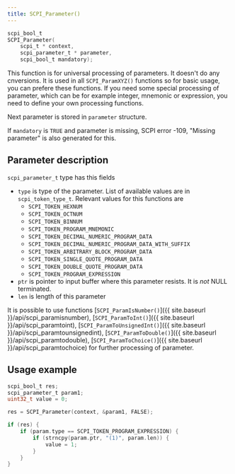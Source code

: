 ```yaml
---
title: SCPI_Parameter()
---
```


```c
scpi_bool_t
SCPI_Parameter(
    scpi_t * context,
    scpi_parameter_t * parameter,
    scpi_bool_t mandatory);
```

This function is for universal processing of parameters. It doesn't do any cnversions. It is used in all `SCPI_ParamXYZ()` functions so for basic usage, you can prefere these functions. If you need some special processing of parameter, which can be for example integer, mnemonic or expression, you need to define your own processing functions. 

Next parameter is stored in `parameter` structure.

If `mandatory` is `TRUE` and parameter is missing, SCPI error -109, "Missing parameter" is also generated for this.

Parameter description
---

`scpi_parameter_t` type has this fields

* `type` is type of the parameter. List of available values are in `scpi_token_type_t`. Relevant values for this functions are
  * `SCPI_TOKEN_HEXNUM`
  * `SCPI_TOKEN_OCTNUM`
  * `SCPI_TOKEN_BINNUM`
  * `SCPI_TOKEN_PROGRAM_MNEMONIC`
  * `SCPI_TOKEN_DECIMAL_NUMERIC_PROGRAM_DATA`
  * `SCPI_TOKEN_DECIMAL_NUMERIC_PROGRAM_DATA_WITH_SUFFIX`
  * `SCPI_TOKEN_ARBITRARY_BLOCK_PROGRAM_DATA`
  * `SCPI_TOKEN_SINGLE_QUOTE_PROGRAM_DATA`
  * `SCPI_TOKEN_DOUBLE_QUOTE_PROGRAM_DATA`
  * `SCPI_TOKEN_PROGRAM_EXPRESSION`
* `ptr` is pointer to input buffer where this parameter resists. It is *not* NULL terminated.
* `len` is length of this parameter

It is possible to use functions [`SCPI_ParamIsNumber()`]({{ site.baseurl }}/api/scpi_paramisnumber), [`SCPI_ParamToInt()`]({{ site.baseurl }}/api/scpi_paramtoint), [`SCPI_ParamToUnsignedInt()`]({{ site.baseurl }}/api/scpi_paramtounsignedint), [`SCPI_ParamToDouble()`]({{ site.baseurl }}/api/scpi_paramtodouble), [`SCPI_ParamToChoice()`]({{ site.baseurl }}/api/scpi_paramtochoice) for further processing of parameter.

Usage example
---

```c
scpi_bool_t res;
scpi_parameter_t param1;
uint32_t value = 0;

res = SCPI_Parameter(context, &param1, FALSE);

if (res) {
    if (param.type == SCPI_TOKEN_PROGRAM_EXPRESSION) {
        if (strncpy(param.ptr, "(1)", param.len)) {
            value = 1;
        }
    }
}
```